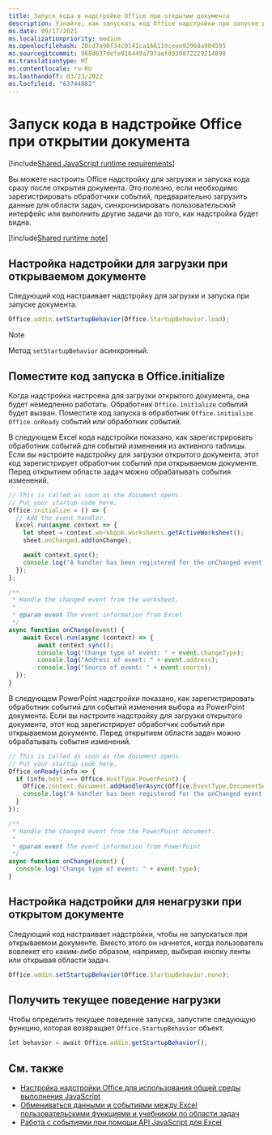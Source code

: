 ```yaml
---
title: Запуск кода в надстройке Office при открытии документа
description: Узнайте, как запускать код Office надстройки при запуске документа.
ms.date: 09/17/2021
ms.localizationpriority: medium
ms.openlocfilehash: 20cd7a90f34c0141ca166119ceae92960a904595
ms.sourcegitcommit: 968d637defe816449a797aefd930872229214898
ms.translationtype: MT
ms.contentlocale: ru-RU
ms.lasthandoff: 03/23/2022
ms.locfileid: "63744082"
---
```

# <a name="run-code-in-your-office-add-in-when-the-document-opens"></a>Запуск кода в надстройке Office при открытии документа

[!include[Shared JavaScript runtime requirements](../includes/shared-runtime-requirements-note.md)]

Вы можете настроить Office надстройку для загрузки и запуска кода сразу после открытия документа. Это полезно, если необходимо зарегистрировать обработчики событий, предварительно загрузить данные для области задач, синхронизировать пользовательский интерфейс или выполнить другие задачи до того, как надстройка будет видна.

[!include[Shared runtime note](../includes/note-requires-shared-runtime.md)]

## <a name="configure-your-add-in-to-load-when-the-document-opens"></a>Настройка надстройки для загрузки при открываемом документе

Следующий код настраивает надстройку для загрузки и запуска при запуске документа.

```JavaScript
Office.addin.setStartupBehavior(Office.StartupBehavior.load);
```

> [!NOTE]
> Метод `setStartupBehavior` асинхронный.

## <a name="place-startup-code-in-officeinitialize"></a>Поместите код запуска в Office.initialize

Когда надстройка настроена для загрузки открытого документа, она будет немедленно работать. Обработник `Office.initialize` событий будет вызван. Поместите код запуска в обработник `Office.initialize` `Office.onReady` событий или обработник событий.

В следующем Excel кода надстройки показано, как зарегистрировать обработник событий для событий изменения из активного таблицы. Если вы настроите надстройку для загрузки открытого документа, этот код зарегистрирует обработчик событий при открываемом документе. Перед открытием области задач можно обрабатывать события изменений.

```JavaScript
// This is called as soon as the document opens.
// Put your startup code here.
Office.initialize = () => {
  // Add the event handler.
  Excel.run(async context => {
    let sheet = context.workbook.worksheets.getActiveWorksheet();
    sheet.onChanged.add(onChange);

    await context.sync();
    console.log("A handler has been registered for the onChanged event.");
  });
};

/**
 * Handle the changed event from the worksheet.
 *
 * @param event The event information from Excel
 */
async function onChange(event) {
    await Excel.run(async (context) => {    
        await context.sync();
        console.log("Change type of event: " + event.changeType);
        console.log("Address of event: " + event.address);
        console.log("Source of event: " + event.source);
  });
}
```

В следующем PowerPoint надстройки показано, как зарегистрировать обработник событий для событий изменения выбора из PowerPoint документа. Если вы настроите надстройку для загрузки открытого документа, этот код зарегистрирует обработчик событий при открываемом документе. Перед открытием области задач можно обрабатывать события изменений.

```JavaScript
// This is called as soon as the document opens.
// Put your startup code here.
Office.onReady(info => {
  if (info.host === Office.HostType.PowerPoint) {
    Office.context.document.addHandlerAsync(Office.EventType.DocumentSelectionChanged, onChange);
    console.log("A handler has been registered for the onChanged event.");
  }
});

/**
 * Handle the changed event from the PowerPoint document.
 *
 * @param event The event information from PowerPoint
 */
async function onChange(event) {
  console.log("Change type of event: " + event.type);
}
```

## <a name="configure-your-add-in-for-no-load-behavior-on-document-open"></a>Настройка надстройки для ненагрузки при открытом документе

Следующий код настраивает надстройки, чтобы не запускаться при открываемом документе. Вместо этого он начнется, когда пользователь вовлекет его каким-либо образом, например, выбирая кнопку ленты или открывая области задач.

```JavaScript
Office.addin.setStartupBehavior(Office.StartupBehavior.none);
```

## <a name="get-the-current-load-behavior"></a>Получить текущее поведение нагрузки

Чтобы определить текущее поведение запуска, запустите следующую функцию, которая возвращает `Office.StartupBehavior` объект.

```JavaScript
let behavior = await Office.addin.getStartupBehavior();
```

## <a name="see-also"></a>См. также

- [Настройка надстройки Office для использования общей среды выполнения JavaScript](configure-your-add-in-to-use-a-shared-runtime.md)
- [Обмениваться данными и событиями между Excel пользовательскими функциями и учебником по области задач](../tutorials/share-data-and-events-between-custom-functions-and-the-task-pane-tutorial.md)
- [Работа с событиями при помощи API JavaScript для Excel](../excel/excel-add-ins-events.md)
